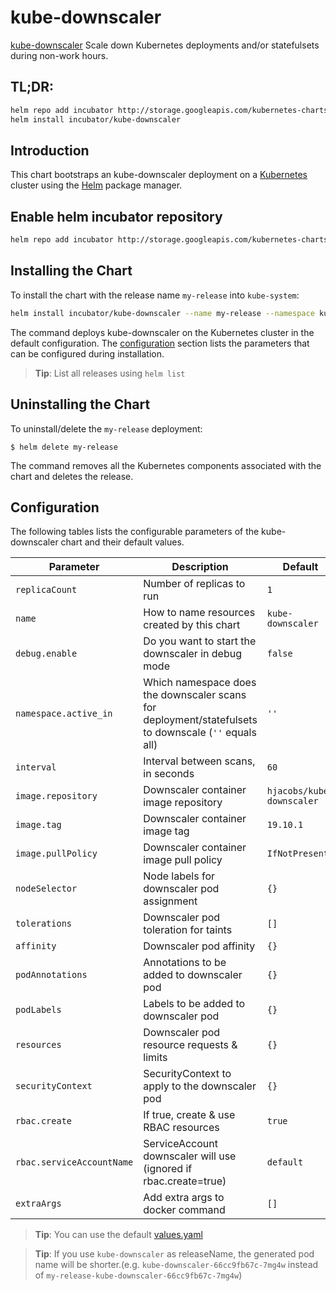 # kube-downscaler

[kube-downscaler](https://github.com/hjacobs/kube-downscaler) Scale down Kubernetes deployments and/or statefulsets during non-work hours.

## TL;DR:
```bash
helm repo add incubator http://storage.googleapis.com/kubernetes-charts-incubator
helm install incubator/kube-downscaler
```

## Introduction

This chart bootstraps an kube-downscaler deployment on a [Kubernetes](http://kubernetes.io) cluster using the [Helm](https://helm.sh) package manager.

## Enable helm incubator repository
```bash
helm repo add incubator http://storage.googleapis.com/kubernetes-charts-incubator
```

## Installing the Chart
To install the chart with the release name `my-release` into `kube-system`:

```bash
helm install incubator/kube-downscaler --name my-release --namespace kube-system
```

The command deploys kube-downscaler on the Kubernetes cluster in the default configuration. The [configuration](#configuration) section lists the parameters that can be configured during installation.

> **Tip**: List all releases using `helm list`

## Uninstalling the Chart

To uninstall/delete the `my-release` deployment:

```console
$ helm delete my-release
```

The command removes all the Kubernetes components associated with the chart and deletes the release.

## Configuration

The following tables lists the configurable parameters of the kube-downscaler chart and their default values.

| Parameter                 | Description                                                                                          | Default                   |
| ------------------------- | ---------------------------------------------------------------------------------------------------- | ------------------------- |
| `replicaCount`            | Number of replicas to run                                                                            | `1`                       |
| `name`                    | How to name resources created by this chart                                                          | `kube-downscaler`         |
| `debug.enable`            | Do you want to start the downscaler in debug mode                                                    | `false`                   |
| `namespace.active_in`     | Which namespace does the downscaler scans for deployment/statefulsets to downscale (`''` equals all) | `''`                      |
| `interval`                | Interval between scans, in seconds                                                                   | `60`                      |
| `image.repository`        | Downscaler container image repository                                                                | `hjacobs/kube-downscaler` |
| `image.tag`               | Downscaler container image tag                                                                       | `19.10.1`                 |
| `image.pullPolicy`        | Downscaler container image pull policy                                                               | `IfNotPresent`            |
| `nodeSelector`            | Node labels for downscaler pod assignment                                                            | `{}`                      |
| `tolerations`             | Downscaler pod toleration for taints                                                                 | `[]`                      |
| `affinity`                | Downscaler pod affinity                                                                              | `{}`                      |
| `podAnnotations`          | Annotations to be added to downscaler pod                                                            | `{}`                      |
| `podLabels`               | Labels to be added to downscaler pod                                                                 | `{}`                      |
| `resources`               | Downscaler pod resource requests & limits                                                            | `{}`                      |
| `securityContext`         | SecurityContext to apply to the downscaler pod                                                       | `{}`                      |
| `rbac.create`             | If true, create & use RBAC resources                                                                 | `true`                    |
| `rbac.serviceAccountName` | ServiceAccount downscaler will use (ignored if rbac.create=true)                                     | `default`                 |
| `extraArgs`               | Add extra args to docker command                                                                     | `[]`                      |

> **Tip**: You can use the default [values.yaml](values.yaml)

> **Tip**: If you use `kube-downscaler` as releaseName, the generated pod name will be shorter.(e.g. `kube-downscaler-66cc9fb67c-7mg4w` instead of `my-release-kube-downscaler-66cc9fb67c-7mg4w`)

